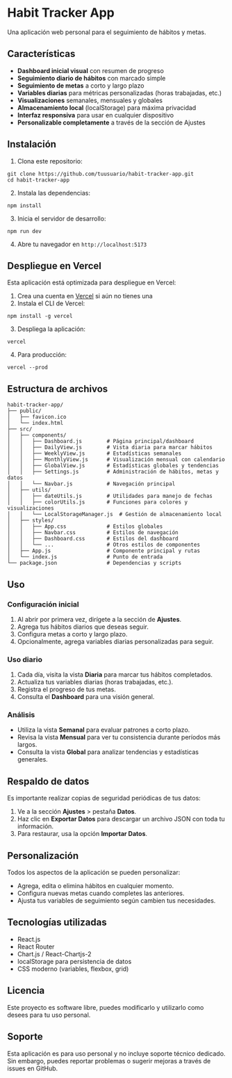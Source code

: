 # Habit Tracker App

Una aplicación web personal para el seguimiento de hábitos y metas.

## Características

- **Dashboard inicial visual** con resumen de progreso
- **Seguimiento diario de hábitos** con marcado simple
- **Seguimiento de metas** a corto y largo plazo
- **Variables diarias** para métricas personalizadas (horas trabajadas, etc.)
- **Visualizaciones** semanales, mensuales y globales
- **Almacenamiento local** (localStorage) para máxima privacidad
- **Interfaz responsiva** para usar en cualquier dispositivo
- **Personalizable completamente** a través de la sección de Ajustes

## Instalación

1. Clona este repositorio:
```
git clone https://github.com/tuusuario/habit-tracker-app.git
cd habit-tracker-app
```

2. Instala las dependencias:
```
npm install
```

3. Inicia el servidor de desarrollo:
```
npm run dev
```

4. Abre tu navegador en `http://localhost:5173`

## Despliegue en Vercel

Esta aplicación está optimizada para despliegue en Vercel:

1. Crea una cuenta en [Vercel](https://vercel.com) si aún no tienes una
2. Instala el CLI de Vercel:
```
npm install -g vercel
```

3. Despliega la aplicación:
```
vercel
```

4. Para producción:
```
vercel --prod
```

## Estructura de archivos

```
habit-tracker-app/
├── public/
│   ├── favicon.ico
│   └── index.html
├── src/
│   ├── components/
│   │   ├── Dashboard.js        # Página principal/dashboard
│   │   ├── DailyView.js        # Vista diaria para marcar hábitos
│   │   ├── WeeklyView.js       # Estadísticas semanales
│   │   ├── MonthlyView.js      # Visualización mensual con calendario
│   │   ├── GlobalView.js       # Estadísticas globales y tendencias
│   │   ├── Settings.js         # Administración de hábitos, metas y datos
│   │   └── Navbar.js           # Navegación principal
│   ├── utils/
│   │   ├── dateUtils.js        # Utilidades para manejo de fechas
│   │   ├── colorUtils.js       # Funciones para colores y visualizaciones
│   │   └── LocalStorageManager.js  # Gestión de almacenamiento local
│   ├── styles/
│   │   ├── App.css             # Estilos globales
│   │   ├── Navbar.css          # Estilos de navegación
│   │   ├── Dashboard.css       # Estilos del dashboard
│   │   └── ...                 # Otros estilos de componentes
│   ├── App.js                  # Componente principal y rutas
│   └── index.js                # Punto de entrada
└── package.json                # Dependencias y scripts
```

## Uso

### Configuración inicial

1. Al abrir por primera vez, dirígete a la sección de **Ajustes**.
2. Agrega tus hábitos diarios que deseas seguir.
3. Configura metas a corto y largo plazo.
4. Opcionalmente, agrega variables diarias personalizadas para seguir.

### Uso diario

1. Cada día, visita la vista **Diaria** para marcar tus hábitos completados.
2. Actualiza tus variables diarias (horas trabajadas, etc.).
3. Registra el progreso de tus metas.
4. Consulta el **Dashboard** para una visión general.

### Análisis

- Utiliza la vista **Semanal** para evaluar patrones a corto plazo.
- Revisa la vista **Mensual** para ver tu consistencia durante períodos más largos.
- Consulta la vista **Global** para analizar tendencias y estadísticas generales.

## Respaldo de datos

Es importante realizar copias de seguridad periódicas de tus datos:

1. Ve a la sección **Ajustes** > pestaña **Datos**.
2. Haz clic en **Exportar Datos** para descargar un archivo JSON con toda tu información.
3. Para restaurar, usa la opción **Importar Datos**.

## Personalización

Todos los aspectos de la aplicación se pueden personalizar:

- Agrega, edita o elimina hábitos en cualquier momento.
- Configura nuevas metas cuando completes las anteriores.
- Ajusta tus variables de seguimiento según cambien tus necesidades.

## Tecnologías utilizadas

- React.js
- React Router
- Chart.js / React-Chartjs-2
- localStorage para persistencia de datos
- CSS moderno (variables, flexbox, grid)

## Licencia

Este proyecto es software libre, puedes modificarlo y utilizarlo como desees para tu uso personal.

## Soporte

Esta aplicación es para uso personal y no incluye soporte técnico dedicado. Sin embargo, puedes reportar problemas o sugerir mejoras a través de issues en GitHub.
